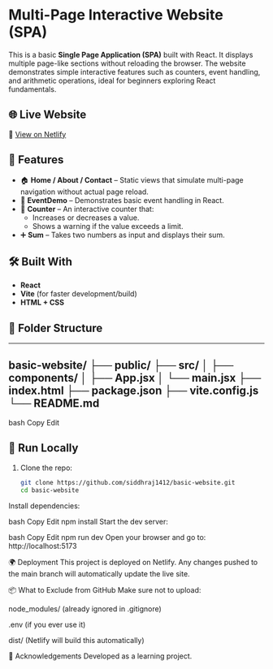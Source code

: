 # Multi-Page Interactive Website (SPA)

This is a basic **Single Page Application (SPA)** built with React. It displays multiple page-like sections without reloading the browser. The website demonstrates simple interactive features such as counters, event handling, and arithmetic operations, ideal for beginners exploring React fundamentals.

## 🌐 Live Website

🔗 [View on Netlify](https://basic-spa-website.netlify.app/)

## 📄 Features

- 🏠 **Home / About / Contact** – Static views that simulate multi-page navigation without actual page reload.
- 🎉 **EventDemo** – Demonstrates basic event handling in React.
- 🔢 **Counter** – An interactive counter that:
  - Increases or decreases a value.
  - Shows a warning if the value exceeds a limit.
- ➕ **Sum** – Takes two numbers as input and displays their sum.

## 🛠️ Built With

- **React**
- **Vite** (for faster development/build)
- **HTML + CSS**

## 📁 Folder Structure
---
basic-website/
├── public/
├── src/
│ ├── components/
│ ├── App.jsx
│ └── main.jsx
├── index.html
├── package.json
├── vite.config.js
└── README.md
---
bash
Copy
Edit

## 🚀 Run Locally

1. Clone the repo:
   ```bash
   git clone https://github.com/siddhraj1412/basic-website.git
   cd basic-website
Install dependencies:

bash
Copy
Edit
npm install
Start the dev server:

bash
Copy
Edit
npm run dev
Open your browser and go to:
http://localhost:5173

🌍 Deployment
This project is deployed on Netlify. Any changes pushed to the main branch will automatically update the live site.

📦 What to Exclude from GitHub
Make sure not to upload:

node_modules/ (already ignored in .gitignore)

.env (if you ever use it)

dist/ (Netlify will build this automatically)

🙌 Acknowledgements
Developed as a learning project.
